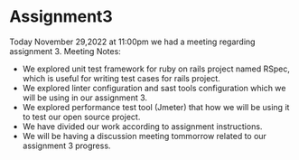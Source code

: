 # Assignment3

Today November 29,2022 at 11:00pm we had a meeting regarding assignment 3.
Meeting Notes:
- We explored unit test framework for ruby on rails project named RSpec, which is useful for writing test cases for rails project.
- We explored linter configuration and sast tools configuration which we will be using in our assignment 3.
- We explored performance test tool (Jmeter) that how we will be using it to test our open source project.
- We have divided our work according to assignment instructions.
- We will be having a discussion meeting tommorrow related to our assignment 3 progress.
